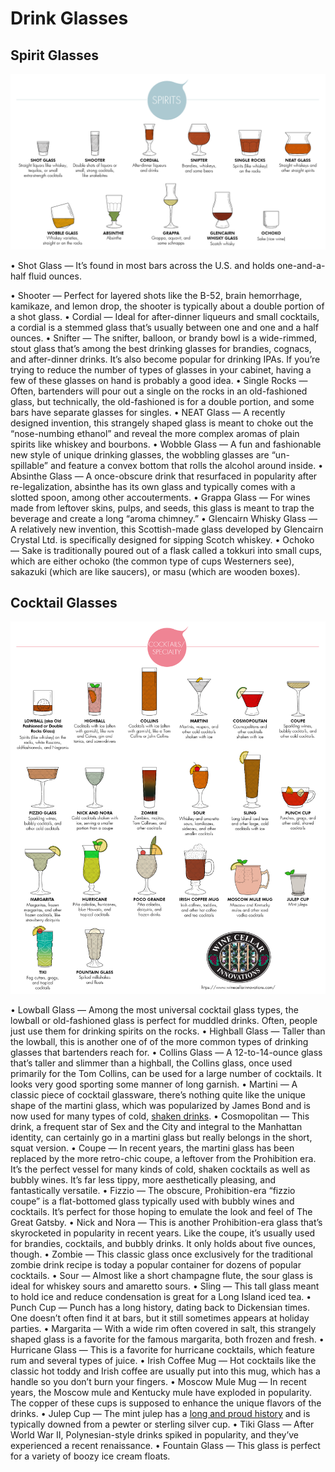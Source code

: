 # Drink Glasses

## Spirit Glasses

![Spirit Glasses](spirits.png)


• Shot Glass — It’s found in most bars across the U.S. and holds one-and-a-half fluid ounces.




• Shooter — Perfect for layered shots like the B-52, brain hemorrhage, kamikaze, and lemon drop, the shooter is typically about a double portion of a shot glass.
• Cordial — Ideal for after-dinner liqueurs and small cocktails, a cordial is a stemmed glass that’s usually between one and one and a half ounces.
• Snifter — The snifter, balloon, or brandy bowl is a wide-rimmed, stout glass that’s among the best drinking glasses for brandies, cognacs, and after-dinner drinks. It’s also become popular for drinking IPAs. If you’re trying to reduce the number of types of glasses in your cabinet, having a few of these glasses on hand is probably a good idea.
• Single Rocks — Often, bartenders will pour out a single on the rocks in an old-fashioned glass, but technically, the old-fashioned is for a double portion, and some bars have separate glasses for singles.
• NEAT Glass — A recently designed invention, this strangely shaped glass is meant to choke out the “nose-numbing ethanol” and reveal the more complex aromas of plain spirits like whiskey and bourbons.
• Wobble Glass — A fun and fashionable new style of unique drinking glasses, the wobbling glasses are “un-spillable” and feature a convex bottom that rolls the alcohol around inside.
• Absinthe Glass — A once-obscure drink that resurfaced in popularity after re-legalization, absinthe has its own glass and typically comes with a slotted spoon, among other accouterments.
• Grappa Glass — For wines made from leftover skins, pulps, and seeds, this glass is meant to trap the beverage and create a long “aroma chimney.”
• Glencairn Whisky Glass — A relatively new invention, this Scottish-made glass developed by Glencairn Crystal Ltd. is specifically designed for sipping Scotch whiskey.
• Ochoko — Sake is traditionally poured out of a flask called a tokkuri into small cups, which are either ochoko (the common type of cups Westerners see), sakazuki (which are like saucers), or masu (which are wooden boxes).


## Cocktail Glasses 

![Cocktail Glasses](cocktails.png)

• Lowball Glass — Among the most universal cocktail glass types, the lowball or old-fashioned glass is perfect for muddled drinks. Often, people just use them for drinking spirits on the rocks.
• Highball Glass — Taller than the lowball, this is another one of of the more common types of drinking glasses that bartenders reach for.
• Collins Glass — A 12-to-14-ounce glass that’s taller and slimmer than a highball, the Collins glass, once used primarily for the Tom Collins, can be used for a large number of cocktails. It looks very good sporting some manner of long garnish.
• Martini — A classic piece of cocktail glassware, there’s nothing quite like the unique shape of the martini glass, which was popularized by James Bond and is now used for many types of cold, [shaken drinks](https://www.townandcountrymag.com/leisure/drinks/g9158516/fun-martini-recipes-vodka-gin/).
• Cosmopolitan — This drink, a frequent star of Sex and the City and integral to the Manhattan identity, can certainly go in a martini glass but really belongs in the short, squat version.
• Coupe — In recent years, the martini glass has been replaced by the more retro-chic coupe, a leftover from the Prohibition era. It’s the perfect vessel for many kinds of cold, shaken cocktails as well as bubbly wines. It’s far less tippy, more aesthetically pleasing, and fantastically versatile.
• Fizzio — The obscure, Prohibition-era “fizzio coupe” is a flat-bottomed glass typically used with bubbly wines and cocktails. It’s perfect for those hoping to emulate the look and feel of The Great Gatsby.
• Nick and Nora — This is another Prohibition-era glass that’s skyrocketed in popularity in recent years. Like the coupe, it’s usually used for brandies, cocktails, and bubbly drinks. It only holds about five ounces, though.
• Zombie — This classic glass once exclusively for the traditional zombie drink recipe is today a popular container for dozens of popular cocktails.
• Sour — Almost like a short champagne flute, the sour glass is ideal for whiskey sours and amaretto sours.
• Sling — This tall glass meant to hold ice and reduce condensation is great for a Long Island iced tea.
• Punch Cup — Punch has a long history, dating back to Dickensian times. One doesn’t often find it at bars, but it still sometimes appears at holiday parties.
• Margarita — With a wide rim often covered in salt, this strangely shaped glass is a favorite for the famous margarita, both frozen and fresh.
• Hurricane Glass — This is a favorite for hurricane cocktails, which feature rum and several types of juice.
• Irish Coffee Mug — Hot cocktails like the classic hot toddy and Irish coffee are usually put into this mug, which has a handle so you don’t burn your fingers.
• Moscow Mule Mug — In recent years, the Moscow mule and Kentucky mule have exploded in popularity. The copper of these cups is supposed to enhance the unique flavors of the drinks.
• Julep Cup — The mint julep has a [long and proud history](https://www.theatlantic.com/national/archive/2014/05/the-history-of-the-mint-julep/361659/) and is typically downed from a pewter or sterling silver cup.
• Tiki Glass — After World War II, Polynesian-style drinks spiked in popularity, and they’ve experienced a recent renaissance.
• Fountain Glass — This glass is perfect for a variety of boozy ice cream floats.
